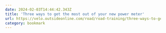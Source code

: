 ```yaml
---
date: 2024-02-03T14:44:42.343Z
title: 'Three ways to get the most out of your new power meter'
url: https://velo.outsideonline.com/road/road-training/three-ways-to-get-the-most-out-of-your-new-power-meter/
category: bookmark
---
```

